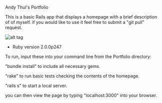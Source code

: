 Andy Thul's Portfolio

This is a basic Rails app that displays a homepage with a brief description of
of myself. if you would like to use it feel free to submit a "git pull" request.

![alt tag](https://raw2.github.com/adthul/portfolio/master/public/images/Screenshots/screenshot_homepage.png)

* Ruby version 2.0.0p247

To run, input these into your command line from the Portfolio directory:

"bundle install" to include all necessary gems.

"rake" to run basic tests checking the contents of the homepage.

"rails s" to start a local server.

you can then view the page by typing "localhost:3000" into your browser.
